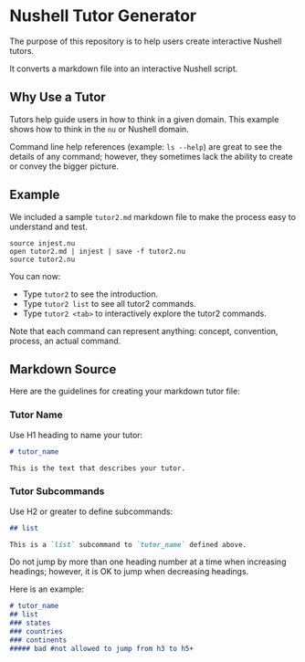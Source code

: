 # Nushell Tutor Generator

The purpose of this repository is to help users create interactive Nushell tutors.

It converts a markdown file into an interactive Nushell script.

## Why Use a Tutor

Tutors help guide users in how to think in a given domain. This example shows how to think in the `nu` or Nushell domain.

Command line help references (example: `ls --help`) are great to see the details of any command; however, they sometimes lack the ability to create or convey the bigger picture.

## Example

We included a sample `tutor2.md` markdown file to make the process easy to understand and test.

```nu
source injest.nu
open tutor2.md | injest | save -f tutor2.nu
source tutor2.nu
```

You can now:

- Type `tutor2` to see the introduction.
- Type `tutor2 list` to see all tutor2 commands.
- Type `tutor2 <tab>` to interactively explore the tutor2 commands.

Note that each command can represent anything: concept, convention, process, an actual command.

## Markdown Source

Here are the guidelines for creating your markdown tutor file:

### Tutor Name

Use H1 heading to name your tutor:

```md
# tutor_name

This is the text that describes your tutor.
```

### Tutor Subcommands

Use H2 or greater to define subcommands:

```md
## list

This is a `list` subcommand to `tutor_name` defined above.
```

Do not jump by more than one heading number at a time when increasing headings; however, it is OK to jump when decreasing headings.

Here is an example:

```md
# tutor_name
## list
### states
### countries
### continents
##### bad #not allowed to jump from h3 to h5+
```

